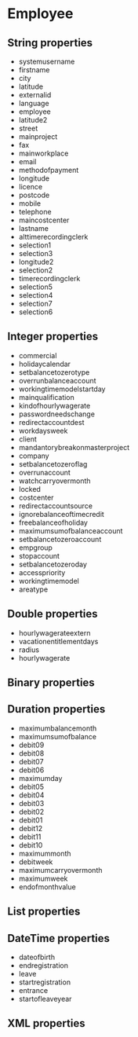 # Employee
## String properties
* systemusername
* firstname
* city
* latitude
* externalid
* language
* employee
* latitude2
* street
* mainproject
* fax
* mainworkplace
* email
* methodofpayment
* longitude
* licence
* postcode
* mobile
* telephone
* maincostcenter
* lastname
* alttimerecordingclerk
* selection1
* selection3
* longitude2
* selection2
* timerecordingclerk
* selection5
* selection4
* selection7
* selection6
## Integer properties
* commercial
* holidaycalendar
* setbalancetozerotype
* overrunbalanceaccount
* workingtimemodelstartday
* mainqualification
* kindofhourlywagerate
* passwordneedschange
* redirectaccountdest
* workdaysweek
* client
* mandantorybreakonmasterproject
* company
* setbalancetozeroflag
* overrunaccount
* watchcarryovermonth
* locked
* costcenter
* redirectaccountsource
* ignorebalanceoftimecredit
* freebalanceofholiday
* maximumsumofbalanceaccount
* setbalancetozeroaccount
* empgroup
* stopaccount
* setbalancetozeroday
* accesspriority
* workingtimemodel
* areatype
## Double properties
* hourlywagerateextern
* vacationentitlementdays
* radius
* hourlywagerate
## Binary properties
## Duration properties
* maximumbalancemonth
* maximumsumofbalance
* debit09
* debit08
* debit07
* debit06
* maximumday
* debit05
* debit04
* debit03
* debit02
* debit01
* debit12
* debit11
* debit10
* maximummonth
* debitweek
* maximumcarryovermonth
* maximumweek
* endofmonthvalue
## List properties
## DateTime properties
* dateofbirth
* endregistration
* leave
* startregistration
* entrance
* startofleaveyear
## XML properties
